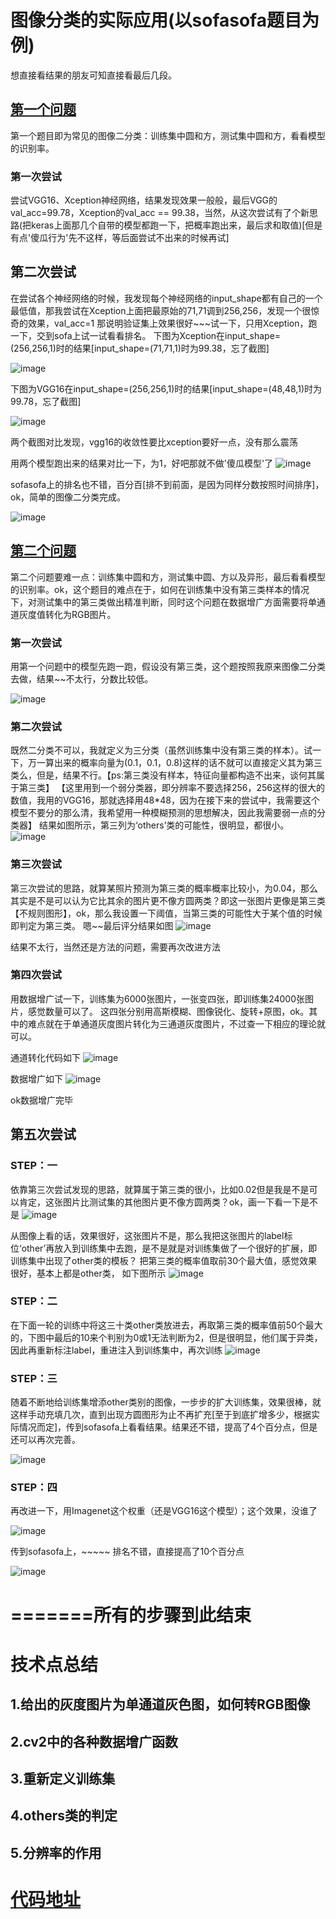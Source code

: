 # 图像分类的实际应用(以sofasofa题目为例)

想直接看结果的朋友可知直接看最后几段。

## [第一个问题](http://sofasofa.io/competition.php?id=6)

第一个题目即为常见的图像二分类：训练集中圆和方，测试集中圆和方，看看模型的识别率。

### 第一次尝试

尝试VGG16、Xception神经网络，结果发现效果一般般，最后VGG的val_acc=99.78，Xception的val_acc == 99.38，当然，从这次尝试有了个新思路(把keras上面那几个自带的模型都跑一下，把概率跑出来，最后求和取值)[但是有点'傻瓜行为'先不这样，等后面尝试不出来的时候再试]

## 第二次尝试

在尝试各个神经网络的时候，我发现每个神经网络的input_shape都有自己的一个最低值，那我尝试在Xception上面把最原始的71,71调到256,256，发现一个很惊奇的效果，val_acc=1 那说明验证集上效果很好~~~试一下，只用Xception，跑一下，交到sofa上试一试看看排名。
下图为Xception在input_shape=(256,256,1)时的结果[input_shape=(71,71,1)时为99.38，忘了截图]

![image](https://user-images.githubusercontent.com/50792908/67395705-04dfe080-f5d9-11e9-9549-2446767141e9.png)

下图为VGG16在input_shape=(256,256,1)时的结果[input_shape=(48,48,1)时为99.78，忘了截图]

![image](https://user-images.githubusercontent.com/50792908/67397036-2f329d80-f5db-11e9-8b2d-0e170c724c5e.png)

两个截图对比发现，vgg16的收敛性要比xception要好一点，没有那么震荡


用两个模型跑出来的结果对比一下，为1，好吧那就不做'傻瓜模型'了
![image](https://user-images.githubusercontent.com/50792908/67397619-05c64180-f5dc-11e9-9f72-36afa4286b31.png)

sofasofa上的排名也不错，百分百[排不到前面，是因为同样分数按照时间排序]，ok，简单的图像二分类完成。

![image](https://user-images.githubusercontent.com/50792908/67489367-0a562d00-f6a4-11e9-88a6-5166a42bb9d1.png)

## [第二个问题](http://sofasofa.io/competition.php?id=9)

第二个问题要难一点：训练集中圆和方，测试集中圆、方以及异形，最后看看模型的识别率。ok，这个题目的难点在于，如何在训练集中没有第三类样本的情况下，对测试集中的第三类做出精准判断，同时这个问题在数据增广方面需要将单通道灰度值转化为RGB图片。

### 第一次尝试

用第一个问题中的模型先跑一跑，假设没有第三类，这个题按照我原来图像二分类去做，结果~~不太行，分数比较低。

![image](https://user-images.githubusercontent.com/50792908/67490012-23131280-f6a5-11e9-99fa-bd5663d1b2de.png)

### 第二次尝试

既然二分类不可以，我就定义为三分类（虽然训练集中没有第三类的样本）。试一下，万一算出来的概率向量为(0.1，0.1，0.8)这样的话不就可以直接定义其为第三类么，但是，结果不行。【ps:第三类没有样本，特征向量都构造不出来，谈何其属于第三类】
【这里用到一个弱分类器，即分辨率不要选择256，256这样的很大的数值，我用的VGG16，那就选择用48*48，因为在接下来的尝试中，我需要这个模型不要分的那么清，我希望用一种模糊预测的思想解决，因此我需要弱一点的分类器】
结果如图所示，第三列为‘others’类的可能性，很明显，都很小。
![image](https://user-images.githubusercontent.com/50792908/67285007-4e60fa80-f509-11e9-8798-b331763561cb.png)

### 第三次尝试 

第三次尝试的思路，就算某照片预测为第三类的概率概率比较小，为0.04，那么其实是不是可以认为它比其余的图片更不像方圆两类？即这一张图片更像是第三类【不规则图形】，ok，那么我设置一下阈值，当第三类的可能性大于某个值的时候即判定为第三类。
嗯~~最后评分结果如图
![image](https://user-images.githubusercontent.com/50792908/67619128-634fcd80-f82a-11e9-886e-ccbe32a459b1.png)

结果不太行，当然还是方法的问题，需要再次改进方法



### 第四次尝试 

用数据增广试一下，训练集为6000张图片，一张变四张，即训练集24000张图片，感觉数量可以了。
这四张分别用高斯模糊、图像锐化、旋转+原图，ok。其中的难点就在于单通道灰度图片转化为三通道灰度图片，不过查一下相应的理论就可以。

通道转化代码如下
![image](https://user-images.githubusercontent.com/50792908/67619227-7adb8600-f82b-11e9-9a8f-801e4dd1aa6e.png)



数据增广如下
![image](https://user-images.githubusercontent.com/50792908/67619231-8169fd80-f82b-11e9-9230-39a2ac111ee4.png)



ok数据增广完毕

## 第五次尝试

###  STEP：一

依靠第三次尝试发现的思路，就算属于第三类的很小，比如0.02但是我是不是可以肯定，这张图片比测试集的其他图片更不像方圆两类？ok，画一下看一下是不是
![image](https://user-images.githubusercontent.com/50792908/67619493-fa1e8900-f82e-11e9-87ce-0e536cdf7a9c.png)

从图像上看的话，效果很好，这张图片不是，那么我把这张图片的label标位‘other’再放入到训练集中去跑，是不是就是对训练集做了一个很好的扩展，即训练集中出现了other类的模板？
把第三类的概率值取前30个最大值，感觉效果很好，基本上都是other类，
如下图所示
![image](https://user-images.githubusercontent.com/50792908/67620081-93e93480-f835-11e9-9e3e-2548313fe2b8.png)

### STEP：二

在下面一轮的训练中将这三十类other类放进去，再取第三类的概率值前50个最大的，下图中最后的10来个判别为0或1无法判断为2，但是很明显，他们属于异类，因此再重新标注label，重进注入到训练集中，再次训练
![image](https://user-images.githubusercontent.com/50792908/67620094-a7949b00-f835-11e9-8b3f-9a61d8a81e7d.png)

### STEP：三

随着不断地给训练集增添other类别的图像，一步步的扩大训练集，效果很棒，就这样手动充填几次，直到出现方圆图形为止不再扩充[至于到底扩增多少，根据实际情况而定]，传到sofasofa上看看结果。结果还不错，提高了4个百分点，但是还可以再次完善。

![image](https://user-images.githubusercontent.com/50792908/67622571-eb939a00-f84d-11e9-9a73-522144935091.png)

### STEP：四

再改进一下，用Imagenet这个权重（还是VGG16这个模型）；这个效果，没谁了

![image](https://user-images.githubusercontent.com/50792908/67629594-ec124c00-f8b2-11e9-9e50-fecce47d54e4.png)

传到sofasofa上，~~~~~ 排名不错，直接提高了10个百分点

![image](https://user-images.githubusercontent.com/50792908/67629607-077d5700-f8b3-11e9-8b55-eb4391137cff.png)

# =======所有的步骤到此结束













# 技术点总结

## 1.给出的灰度图片为单通道灰色图，如何转RGB图像

## 2.cv2中的各种数据增广函数

## 3.重新定义训练集

## 4.others类的判定

## 5.分辨率的作用

# [代码地址](https://github.com/JUSxuaxuan/image_classification_actually/blob/master/%E5%9B%BE%E5%83%8F%E5%88%86%E7%B1%BB%E5%AE%9E%E9%99%85%E5%BA%94%E7%94%A8.ipynb)
